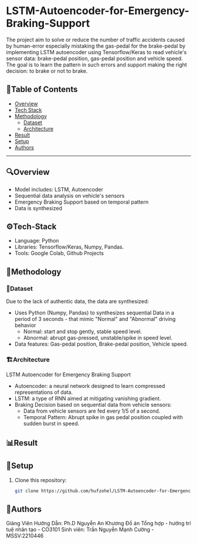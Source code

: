 # LSTM-Autoencoder-for-Emergency-Braking-Support
The project aim to solve or reduce the number of traffic accidents caused by human-error especially mistaking the gas-pedal for the brake-pedal by implementing LSTM autoencoder using Tensorflow/Keras to read vehicle's sensor data: brake-pedal position, gas-pedal position and vehicle speed. The goal is to learn the pattern in such errors and support making the right decision: to brake or not to brake.
## 📌Table of Contents
*  [Overview](#overview)
*  [Tech Stack](#%EF%B8%8Ftech-stack)
*  [Methodology](#methodology)
   *  [Dataset](#dataset)
   *  [Architecture](#%EF%B8%8Farchitecture)
*  [Result](#result)
*  [Setup](#setup)
*  [Authors](#authors)
---
## 🔍Overview
* Model includes: LSTM, Autoencoder
* Sequential data analysis on vehicle's sensors
* Emergency Braking Support based on temporal pattern
* Data is synthesized
## ⚙️Tech-Stack
* Language: Python
* Libraries: Tensorflow/Keras, Numpy, Pandas.
* Tools: Google Colab, Github Projects
## 🧠Methodology
### 📁Dataset
Due to the lack of authentic data, the data are synthesized:
* Uses Python (Numpy, Pandas) to synthesizes sequential Data in a period of 3 seconds - that mimic "Normal" and "Abnormal" driving behavior
   * Normal: start and stop gently, stable speed level.
   * Abnormal: abrupt gas-pressed, unstable/spike in speed level.
* Data features: Gas-pedal position, Brake-pedal position, Vehicle speed.
### 🏗️Architecture
LSTM Autoencoder for Emergency Braking Support
* Autoencoder: a neural network designed to learn compressed representations of data.
* LSTM: a type of RNN aimed at mitigating vanishing gradient.
* Braking Decision based on sequential data from vehicle sensors:
   * Data from vehicle sensors are fed every 1/5 of a second. 
   * Temporal Pattern: Abrupt spike in gas pedal position coupled with sudden burst in speed.
## 📊Result

## 🚀Setup
1. Clone this repository:
   ```bash
   git clone https://github.com/hufzohel/LSTM-Autoencoder-for-Emergency-Braking-Support.git
   ```
## 👤Authors
Giảng Viên Hướng Dẫn: Ph.D Nguyễn An Khương
Đồ án Tổng hợp - hướng trí tuệ nhân tạo - CO3101
Sinh viên: Trần Nguyễn Mạnh Cường - MSSV:2210446
